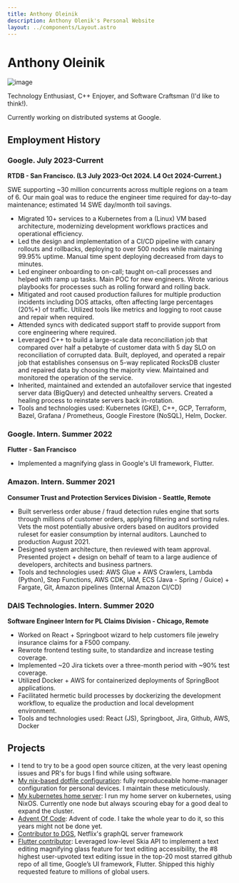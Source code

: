 ```yaml
---
title: Anthony Oleinik
description: Anthony Olenik's Personal Website
layout: ../components/Layout.astro
---
```


# Anthony Oleinik

![image](/images/me.jpg)

Technology Enthusiast, C++ Enjoyer, and Software Craftsman (I'd like to think!).

Currently working on distributed systems at Google. 

## Employment History
### Google. July 2023-Current
**RTDB - San Francisco. (L3 July 2023-Oct 2024. L4 Oct 2024-Current.)**

SWE supporting ~30 million concurrents across multiple regions on a team of 6. Our main goal was to reduce the engineer time required for day-to-day maintenance; estimated 14 SWE day/month toil savings.

- Migrated 10+ services to a Kubernetes from a (Linux) VM based architecture, modernizing development workflows practices and operational efficiency. 
- Led the design and implementation of a  CI/CD pipeline with canary rollouts and rollbacks, deploying to over 500 nodes while maintaining 99.95% uptime. Manual time spent deploying decreased from days to minutes.
- Led engineer onboarding to on-call; taught on-call processes and helped with ramp up tasks. Main POC for new engineers. Wrote various playbooks for processes such as rolling forward and rolling back.
- Mitigated and root caused production failures for multiple production incidents including DOS attacks, often affecting large percentages (20%+)  of traffic. Utilized tools like metrics and logging to root cause and repair when required.
- Attended syncs with dedicated support staff to provide support from core engineering  where required.
- Leveraged C++ to build a large-scale data reconciliation job that compared over half a petabyte of customer data with 5 day SLO on reconciliation of corrupted data. Built, deployed, and operated a repair job that establishes consensus on 5-way replicated RocksDB cluster and repaired data by choosing the majority view. Maintained and monitored the operation of the service.
- Inherited, maintained and extended an autofailover service that ingested server data (BigQuery) and detected unhealthy servers. Created a healing process to reinstate servers back in-rotation. 
- Tools and technologies used: Kubernetes (GKE), C++,  GCP, Terraform, Bazel, Grafana / Prometheus, Google Firestore (NoSQL), Helm, Docker.

### Google. Intern. Summer 2022
**Flutter - San Francisco**
- Implemented a magnifying glass in Google's UI framework, Flutter.

### Amazon. Intern. Summer 2021
**Consumer Trust and Protection Services Division - Seattle, Remote**
- Built serverless order abuse / fraud detection rules engine that sorts through millions of customer orders, applying filtering and sorting rules. Vets the most potentially abusive orders based on auditors provided ruleset for easier consumption by internal auditors. Launched to production August 2021.
- Designed system architecture, then reviewed with team approval. Presented project + design on behalf of team to a large audience of developers, architects and business partners.
- Tools and technologies used: AWS Glue + AWS Crawlers, Lambda (Python), Step Functions, AWS CDK, IAM, ECS (Java - Spring / Guice) + Fargate, Git, Amazon pipelines (Internal Amazon CI/CD)

### DAIS Technologies. Intern. Summer 2020
**Software Engineer Intern for PL Claims Division - Chicago, Remote**
- Worked on React + Springboot wizard to help customers file jewelry insurance claims for a F500 company. 
- Rewrote frontend testing suite, to standardize and increase testing coverage.
- Implemented ~20 Jira tickets over a three-month period with ~90% test coverage.
- Utilized Docker + AWS for containerized deployments of SpringBoot applications. 
- Facilitated hermetic build processes by dockerizing the development workflow, to equalize the production and local development environment.
- Tools and technologies used: React (JS), Springboot, Jira, Github,  AWS, Docker

## Projects
- I tend to try to be a good open source citizen, at the very least opening issues and PR's for bugs I find while using software.
- [My nix-based dotfile configuration](https://github.com/antholeole/nixconfig): fully reproduceable home-manager configuration for personal devices. I maintain these meticulously.
- [My kubernetes home server](https://github.com/antholeole/home-server): I run my home server on kubernetes, using NixOS. Currently one node but always scouring ebay for a good deal to expand the cluster.
- [Advent Of Code](https://github.com/antholeole/advent-of-code-2024-cpp): Advent of code. I take the whole year to do it, so this years might not be done yet.
- [Contributor to DGS](https://github.com/Netflix/dgs-framework/pulls?q=is%3Apr+sort%3Aupdated-desc+is%3Aclosed+author%3Aantholeole), Netflix's graphQL server framework
- [Flutter contributor](https://github.com/flutter/flutter/pulls?q=is%3Apr+sort%3Aupdated-desc+author%3Aantholeole+is%3Aclosed): Leveraged low-level Skia API to implement a text editing magnifying glass feature for text editing accessibility, the #8 highest user-upvoted text editing issue in the top-20 most starred github repo of all time, Google’s UI framework, Flutter. Shipped this highly requested feature to millions of global users.

